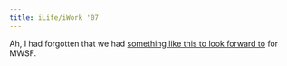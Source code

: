 ```yaml
---
title: iLife/iWork '07
---
```


Ah, I had forgotten that we had [something like this to look forward to](http://www.appleinsider.com/article.php?id=2354) for MWSF.

